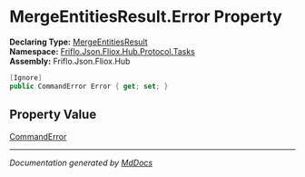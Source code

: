 ﻿<!--  
  <auto-generated>   
    The contents of this file were generated by a tool.  
    Changes to this file may be list if the file is regenerated  
  </auto-generated>   
-->

# MergeEntitiesResult.Error Property

**Declaring Type:** [MergeEntitiesResult](../index.md)  
**Namespace:** [Friflo.Json.Fliox.Hub.Protocol.Tasks](../../index.md)  
**Assembly:** Friflo.Json.Fliox.Hub

```csharp
[Ignore]
public CommandError Error { get; set; }
```

## Property Value

[CommandError](../../../Models/CommandError/index.md)

___

*Documentation generated by [MdDocs](https://github.com/ap0llo/mddocs)*
